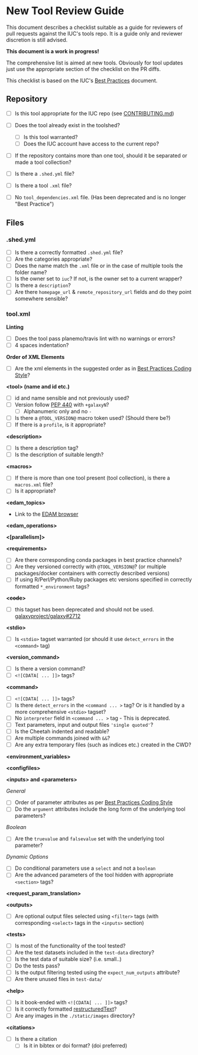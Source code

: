 # New Tool Review Guide

This document describes a checklist suitable as a guide for reviewers of pull requests against the IUC's tools repo. It is a guide only and reviewer discretion is still advised.

**This document is a work in progress!**

The comprehensive list is aimed at new tools. Obviously for tool updates just use the appropriate section of the checklist on the PR diffs.

This checklist is based on the IUC's [Best Practices](https://galaxy-iuc-standards.readthedocs.io/en/latest/index.html) document.

## Repository

* [ ] Is this tool appropriate for the IUC repo (see [CONTRIBUTING.md](https://github.com/galaxyproject/tools-iuc/blob/master/CONTRIBUTING.md))
* [ ] Does the tool already exist in the toolshed?
    * [ ] Is this tool warranted?
    * [ ] Does the IUC account have access to the current repo?
* [ ] If the repository contains more than one tool, should it be separated or made a tool collection?
* [ ] Is there a `.shed.yml` file?
* [ ] Is there a tool `.xml` file?
* [ ] No `tool_dependencies.xml` file. (Has been deprecated and is no longer "Best Practice")


## Files

### .shed.yml

* [ ] Is there a correctly formatted `.shed.yml` file?
* [ ] Are the categories appropriate?
* [ ] Does the name match the `.xml` file or in the case of multiple tools the folder name?
* [ ] Is the owner set to `iuc`? If not, is the owner set to a current wrapper?
* [ ] Is there a `description`?
* [ ] Are there `homepage_url` & `remote_repository_url` fields and do they point somewhere sensible?

### tool.xml

**Linting**

* [ ] Does the tool pass planemo/travis lint with no warnings or errors?
* [ ] 4 spaces indentation?

**Order of XML Elements**

* [ ] Are the xml elements in the suggested order as in [Best Practices Coding Style](http://galaxy-iuc-standards.readthedocs.io/en/latest/best_practices/tool_xml.html#coding-style)?

**&lt;tool&gt; (name and id etc.)**

* [ ] id and name sensible and not previously used?
* [ ] Version follow [PEP 440](https://www.python.org/dev/peps/pep-0440/) with `+galaxyN`?
    - [ ] Alphanumeric only and no `-`
* [ ] Is there a `@TOOL_VERSION@` macro token used? (Should there be?)
* [ ] If there is a `profile`, is it appropriate?

**&lt;description&gt;**

* [ ] Is there a description tag?
* [ ] Is the description of suitable length?

**&lt;macros&gt;**

* [ ] If there is more than one tool present (tool collection), is there a `macros.xml` file?
* [ ] Is it appropriate?

**&lt;edam_topics&gt;**

* Link to the [EDAM browser](https://bioportal.bioontology.org/ontologies/EDAM?p=classes)

**&lt;edam_operations&gt;**

**&lt;[parallelism]&gt;**

**&lt;requirements&gt;**

* [ ] Are there corresponding conda packages in best practice channels?
* [ ] Are they versioned correctly with `@TOOL_VERSION@`? (or multiple packages/docker containers with correctly described versions)
* [ ] If using R/Perl/Python/Ruby packages etc versions specified in correctly formatted `*_environment` tags?

**&lt;~~code~~&gt;**

* [ ] this tagset has been deprecated and should not be used.  [galaxyproject/galaxy#2712](https://github.com/galaxyproject/galaxy/issues/2712)

**&lt;stdio&gt;**

* [ ] Is `<stdio>` tagset warranted (or should it use `detect_errors` in the `<command>` tag)

**&lt;version_command&gt;**

* [ ] Is there a version command?
* [ ] `<![CDATA[ ... ]]>` tags?

**&lt;command&gt;**

* [ ] `<![CDATA[ ... ]]>` tags?
* [ ] Is there `detect_errors` in the `<command ... >` tag? Or is it handled by a more comprehensive `<stdio>` tagset?
* [ ] No `interpreter` field in `<command ... >` tag - This is deprecated.
* [ ] Text parameters, input and output files `'single quoted'`?
* [ ] Is the Cheetah indented and readable?
* [ ] Are multiple commands joined with `&&`?
* [ ] Are any extra temporary files (such as indices etc.) created in the CWD?

**&lt;environment_variables&gt;**



**&lt;configfiles&gt;**

**&lt;inputs&gt; and &lt;parameters&gt;**

*General*
* [ ] Order of parameter attributes as per [Best Practices Coding Style](http://galaxy-iuc-standards.readthedocs.io/en/latest/best_practices/tool_xml.html#coding-style)
* [ ] Do the `argument` attributes include the long form of the underlying tool parameters?

*Boolean*
* [ ] Are the `truevalue` and `falsevalue` set with the underlying tool parameter?

*Dynamic Options*
* [ ] Do conditional parameters use a `select` and not a `boolean`
* [ ] Are the advanced parameters of the tool hidden with appropriate `<section>` tags?

**&lt;request_param_translation&gt;**

**&lt;outputs&gt;**

* [ ] Are optional output files selected using `<filter>` tags (with corresponding `<select>` tags in the `<inputs>` section)

**&lt;tests&gt;**

* [ ] Is most of the functionality of the tool tested?
* [ ] Are the test datasets included in the `test-data` directory?
* [ ] Is the test data of suitable size? (i.e. small..)
* [ ] Do the tests pass?
* [ ] Is the output filtering tested using the `expect_num_outputs` attribute?
* [ ] Are there unused files in `test-data/`

**&lt;help&gt;**

* [ ] Is it book-ended with `<![CDATA[ ... ]]>` tags?
* [ ] Is it correctly formatted [restructuredText](http://docutils.sourceforge.net/docs/ref/rst/restructuredtext.html)?
* [ ] Are any images in the `./static/images` directory?

**&lt;citations&gt;**

* [ ] Is there a citation
    - [ ] Is it in bibtex or doi format? (doi preferred)
